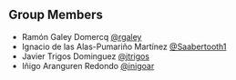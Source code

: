 ## Group Members

- Ramón Galey Domercq [@rgaley](https://github.com/rgaley)
- Ignacio de las Alas-Pumariño Martínez [@Saabertooth1](https://github.com/Saabertooth1)
- Javier Trigos Dominguez [@jtrigos](https://github.com/jtrigos)
- Iñigo Aranguren Redondo [@inigoar](https://github.com/inigoar)
